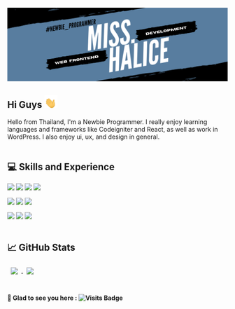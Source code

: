 ![](https://github.com/MidnightCore/MidnightCore/blob/master/Cordale.png)
## Hi Guys <img src="https://github.com/MidnightCore/MidnightCore/blob/master/waving-hand-joypixels.gif" width="30px">


Hello from Thailand, I'm a Newbie Programmer. 
I really enjoy learning languages and frameworks like Codeigniter and React, as well as work in WordPress. I also enjoy ui, ux, and design in general.
<br>
<br>
## 💻 Skills and Experience
![](https://img.shields.io/badge/Code-HTML-informational?style=flat&logo=Html5&logoColor=white&color=042460)
![](https://img.shields.io/badge/Code-JavaScript-informational?style=flat&logo=JavaScript&logoColor=white&color=042460)
![](https://img.shields.io/badge/Code-PHP-informational?style=flat&logo=Php&logoColor=white&color=042460)
![](https://img.shields.io/badge/Code-PYTHON-informational?style=flat&logo=Python&logoColor=white&color=042460)

![](https://img.shields.io/badge/Style-CSS-informational?style=flat&logo=css3&logoColor=white&color=587d9f)
![](https://img.shields.io/badge/Style-Bootstrap-informational?style=flat&logo=Bootstrap&logoColor=white&color=587d9f)
![](https://img.shields.io/badge/Style-MaterializeCSS-informational?style=flat&logo=Material-UI&logoColor=white&color=587d9f)

![](https://img.shields.io/badge/Tools-Photoshop-informational?style=flat&logo=Adobe-Photoshop&logoColor=white&color=4AB197)
![](https://img.shields.io/badge/Tools-GitHub-informational?style=flat&logo=GitHub&logoColor=white&color=4AB197)
![](https://img.shields.io/badge/Tools-Wordpress-informational?style=flat&logo=Wordpress&logoColor=white&color=4AB197)
<br>
<br>

## &#x1f4c8; GitHub Stats
<a href="https://github.com/MidnightCore">
  <img align="center" style="margin:0.5rem" src="https://github-readme-stats.vercel.app/api/top-langs/?username=MidnightCore&hide=html,css&title_color=ffffff&text_color=c9cacc&icon_color=4AB197&bg_color=1A2B34"/>
</a>
<a href="https://github.com/MidnightCore">
  <img align="center" style="margin:0.5rem" src="https://github-readme-stats.vercel.app/api?username=MidnightCore&show_icons=true&line_height=27&count_private=true&title_color=ffffff&text_color=c9cacc&icon_color=4AB097&bg_color=1A2B34"/>
</a>
<br>
<br>

#### 🙏 Glad to see you here :  ![Visits Badge](https://badges.pufler.dev/visits/MidnightCore/MidnightCore)
